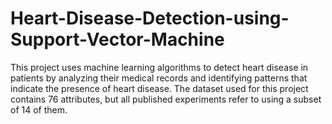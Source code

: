 # Heart-Disease-Detection-using-Support-Vector-Machine
This project uses machine learning algorithms to detect heart disease in patients by analyzing their medical records and identifying patterns that indicate the presence of heart disease. The dataset used for this project contains 76 attributes, but all published experiments refer to using a subset of 14 of them.
